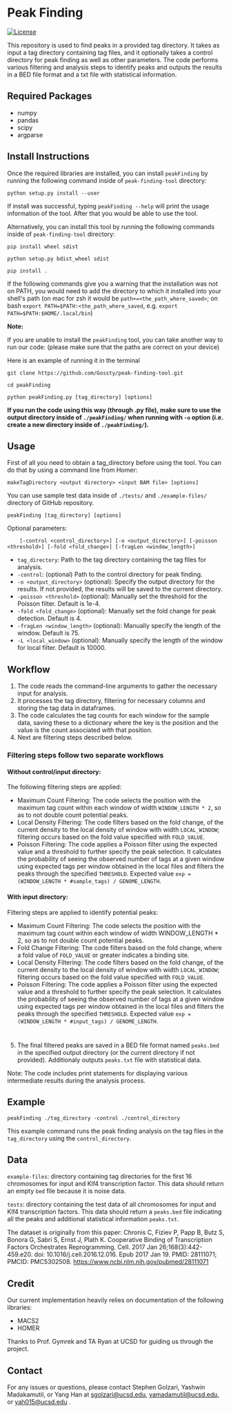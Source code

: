 # Peak Finding
[![License](https://img.shields.io/badge/license-MIT-blue.svg)](https://opensource.org/licenses/MIT)

This repository is used to find peaks in a provided tag directory. It takes as input a tag directory containing tag files, and it optionally takes a control directory for peak finding as well as other parameters. The code performs various filtering and analysis steps to identify peaks and outputs the results in a BED file format and a txt file with statistical information.

## Required Packages
* numpy
* pandas
* scipy
* argparse

## Install Instructions
Once the required libraries are installed, you can install `peakFinding` by running the following command inside of `peak-finding-tool` directory:

`python setup.py install --user`

If install was successful, typing `peakFinding --help` will print the usage information of the tool. After that you would be able to use the tool.

Alternatively, you can install this tool by running the following commands inside of `peak-finding-tool` directory:

`pip install wheel sdist `

`python setup.py bdist_wheel sdist`

`pip install .`

If the following commands give you a warning that the installation was not on PATH, you would need to add the directory to which it installed into your shell's path (on mac for zsh it would be `path+=<the_path_where_saved>`; on bash `export PATH=$PATH:<the_path_where_saved`, e.g. `export PATH=$PATH:$HOME/.local/bin`)



**Note:**

If you are unable to install the `peakFinding` tool, you can take another way to run our code: (please make sure that the paths are correct on your device)

Here is an example of running it in the terminal
```
git clone https://github.com/Gossty/peak-finding-tool.git

cd peakFinding 

python peakFinding.py [tag_directory] [options]
```

**If you run the code using this way (through .py file), make sure to use the output directory inside of `./peakFinding/` when running with `-o` option (i.e. create a new directory inside of `./peakFinding/`).**

## Usage

First of all you need to obtain a tag_directory before using the tool. You can do that by using a command line from Homer:

```
makeTagDirectory <output directory> <input BAM file> [options]
```

You can use sample test data inside of `./tests/` and `./example-files/` directory of GitHub repository.

```
peakFinding [tag_directory] [options]
```

Optional parameters:
```
    [-control <control_directory>] [-o <output_directory>] [-poisson <threshold>] [-fold <fold_change>] [-fragLen <window_length>]
```

- `tag_directory`: Path to the tag directory containing the tag files for analysis.
- `-control`: (optional) Path to the control directory for peak finding.
- `-o <output_directory>` (optional): Specify the output directory for the results. If not provided, the results will be saved to the current directory.
- `-poisson <threshold>` (optional): Manually set the threshold for the Poisson filter. Default is 1e-4.
- `-fold <fold_change>` (optional): Manually set the fold change for peak detection. Default is 4.
- `-fragLen <window_length>` (optional): Manually specify the length of the window. Default is 75.
- `-L <local_window>` (optional): Manually specify the length of the window for local filter. Default is 10000.


## Workflow

1. The code reads the command-line arguments to gather the necessary input for analysis.
2. It processes the tag directory, filtering for necessary columns and storing the tag data in dataframes.
3. The code calculates the tag counts for each window for the sample data, saving these to a dictionary where the key is the position and the value is the count associated with that position.
4. Next are filtering steps described below.

### Filtering steps follow two separate workflows
#### **Without control/input directory**:


The following filtering steps are applied:
   - Maximum Count Filtering: The code selects the position with the maximum tag count within each window of width `WINDOW_LENGTH * 2`, so as to not double count potential peaks.
   - Local Density Filtering: The code filters based on the fold change, of the current density to the local density of window with width `LOCAL_WINDOW`; filtering occurs based on the fold value specified with `FOLD_VALUE`.
   - Poisson Filtering: The code applies a Poisson filter using the expected value and a threshold to further specify the peak selection. It calculates the probability of seeing the observed number of tags at a given window using expected tags per window obtained in the local files and filters the peaks through the specified `THRESHOLD`. Expected value `exp = (WINDOW_LENGTH * #sample_tags) / GENOME_LENGTH`. 
#### **With input directory**: 

Filtering steps are applied to identify potential peaks:
   - Maximum Count Filtering: The code selects the position with the maximum tag count within each window of width WINDOW_LENGTH * 2, so as to not double count potential peaks.
   - Fold Change Filtering: The code filters based on the fold change, where a fold value of `FOLD_VALUE` or greater indicates a binding site.
   - Local Density Filtering: The code filters based on the fold change, of the current density to the local density of window with width `LOCAL_WINDOW`; filtering occurs based on the fold value specified with `FOLD_VALUE`.
   - Poisson Filtering: The code applies a Poisson filter using the expected value and a threshold to further specify the peak selection. It calculates the probability of seeing the observed number of tags at a given window using expected tags per window obtained in the local files and filters the peaks through the specified `THRESHOLD`. Expected value `exp = (WINDOW_LENGTH * #input_tags) / GENOME_LENGTH`. 
#
5. The final filtered peaks are saved in a BED file format named `peaks.bed` in the specified output directory (or the current directory if not provided). Additionaly outputs `peaks.txt` file with statistical data.

Note: The code includes print statements for displaying various intermediate results during the analysis process.

## Example

```
peakFinding ./tag_directory -control ./control_directory
```

This example command runs the peak finding analysis on the tag files in the `tag_directory` using the `control_directory`. 

## Data

`example-files`: directory containing tag directories for the first 16 chromosomes for input and Klf4 transcription factor. This data should return an empty `bed` file because it is noise data.

`tests`: directory containing the test data of all chromosomes for input and Klf4 transcription factors. This data should return a `peaks.bed` file indicating all the peaks and additional statistical information `peaks.txt`.

The dataset is originally from this paper:
Chronis C, Fiziev P, Papp B, Butz S, Bonora G, Sabri S, Ernst J, Plath K. Cooperative Binding of Transcription Factors Orchestrates Reprogramming. Cell. 2017 Jan 26;168(3):442-459.e20. doi: 10.1016/j.cell.2016.12.016. Epub 2017 Jan 19. PMID: 28111071; PMCID: PMC5302508.
https://www.ncbi.nlm.nih.gov/pubmed/28111071

## Credit
Our current implementation heavily relies on documentation of the following libraries:

- MACS2
- HOMER

Thanks to Prof. Gymrek and TA Ryan at UCSD for guiding us through the project.

## Contact

For any issues or questions, please contact Stephen Golzari, Yashwin Madakamutil, or Yang Han at sgolzari@ucsd.edu, yamadamutil@ucsd.edu, or yah015@ucsd.edu .
